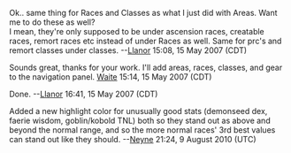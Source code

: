 Ok.. same thing for Races and Classes as what I just did with Areas.
Want me to do these as well?  
I mean, they're only supposed to be under ascension races, creatable
races, remort races etc instead of under Races as well. Same for prc's
and remort classes under classes.
--[Llanor](User:MooNFisH.md "wikilink") 15:08, 15 May 2007 (CDT)

Sounds great, thanks for your work. I'll add areas, races, classes, and
gear to the navigation panel. [Waite](User:Waite.md "wikilink") 15:14,
15 May 2007 (CDT)

  
Done. --[Llanor](User:MooNFisH.md "wikilink") 16:41, 15 May 2007 (CDT)

Added a new highlight color for unusually good stats (demonseed dex,
faerie wisdom, goblin/kobold TNL) both so they stand out as above and
beyond the normal range, and so the more normal races' 3rd best values
can stand out like they should. --[Neyne](User:Neyne.md "wikilink")
21:24, 9 August 2010 (UTC)
